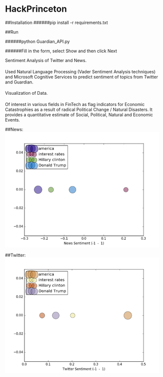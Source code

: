 # HackPrinceton
##Installation
######pip install -r requirements.txt

##Run

######python Guardian_API.py

######Fill in the form, select Show and then click Next

Sentiment Analysis of Twitter and News.
####
Used Natural Language Processing (Vader Sentiment Analysis techniques) and Microsoft Cognitive Services to predict sentiment of topics from Twitter and Guardian. 
####
Visualization of Data.
####
Of interest in various fields in FinTech as flag indicators for Economic Catastrophies as a result of radical Political Change / Natural Disasters. 
It provides a quantitative estimate of Social, Political, Natural and Economic Events.

##News:
![alt text](https://github.com/ronakice/HackPrinceton/blob/master/news.png)

##Twitter:
![alt text](https://github.com/ronakice/HackPrinceton/blob/master/twitter.png)
